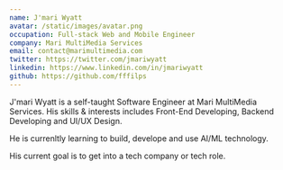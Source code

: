 ```yaml
---
name: J'mari Wyatt
avatar: /static/images/avatar.png
occupation: Full-stack Web and Mobile Engineer
company: Mari MultiMedia Services
email: contact@marimultimedia.com
twitter: https://twitter.com/jmariwyatt
linkedin: https://www.linkedin.com/in/jmariwyatt
github: https://github.com/fffilps
---
```


J'mari Wyatt is a self-taught Software Engineer at Mari MultiMedia Services. His skills & interests includes Front-End Developing, Backend Developing and UI/UX Design.

He is currenltly learning to build, develope and use AI/ML technology. 

His current goal is to get into a tech company or tech role. 
